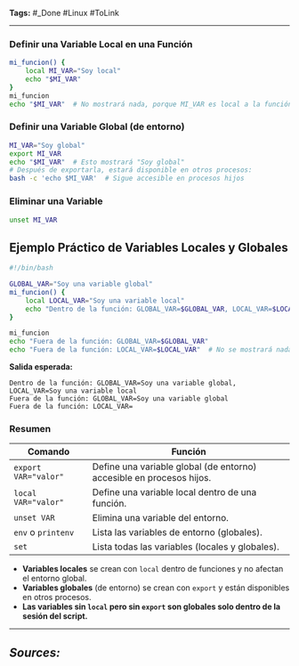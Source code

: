 **Tags:** #_Done 
#Linux  #ToLink 
- - -
### **Definir una Variable Local en una Función**
```bash
mi_funcion() {
    local MI_VAR="Soy local"
    echo "$MI_VAR"
}
mi_funcion
echo "$MI_VAR"  # No mostrará nada, porque MI_VAR es local a la función
```

### **Definir una Variable Global (de entorno)**
```bash
MI_VAR="Soy global"
export MI_VAR
echo "$MI_VAR"  # Esto mostrará "Soy global"
# Después de exportarla, estará disponible en otros procesos:
bash -c 'echo $MI_VAR'  # Sigue accesible en procesos hijos
```
### **Eliminar una Variable**
```bash
unset MI_VAR
```
## **Ejemplo Práctico de Variables Locales y Globales**
```bash
#!/bin/bash

GLOBAL_VAR="Soy una variable global"
mi_funcion() {
    local LOCAL_VAR="Soy una variable local"
    echo "Dentro de la función: GLOBAL_VAR=$GLOBAL_VAR, LOCAL_VAR=$LOCAL_VAR"
}

mi_funcion
echo "Fuera de la función: GLOBAL_VAR=$GLOBAL_VAR"
echo "Fuera de la función: LOCAL_VAR=$LOCAL_VAR"  # No se mostrará nada porque es local
```
**Salida esperada:**
```
Dentro de la función: GLOBAL_VAR=Soy una variable global, LOCAL_VAR=Soy una variable local
Fuera de la función: GLOBAL_VAR=Soy una variable global
Fuera de la función: LOCAL_VAR=
```
### **Resumen**
| **Comando**          | **Función**                                                          |
| -------------------- | -------------------------------------------------------------------- |
| `export VAR="valor"` | Define una variable global (de entorno) accesible en procesos hijos. |
| `local VAR="valor"`  | Define una variable local dentro de una función.                     |
| `unset VAR`          | Elimina una variable del entorno.                                    |
| `env` o `printenv`   | Lista las variables de entorno (globales).                           |
| `set`                | Lista todas las variables (locales y globales).                      |
- **Variables locales** se crean con `local` dentro de funciones y no afectan el entorno global.
- **Variables globales** (de entorno) se crean con `export` y están disponibles en otros procesos.
- **Las variables sin `local` pero sin `export` son globales solo dentro de la sesión del script.**
- - - 
## ***Sources:***
